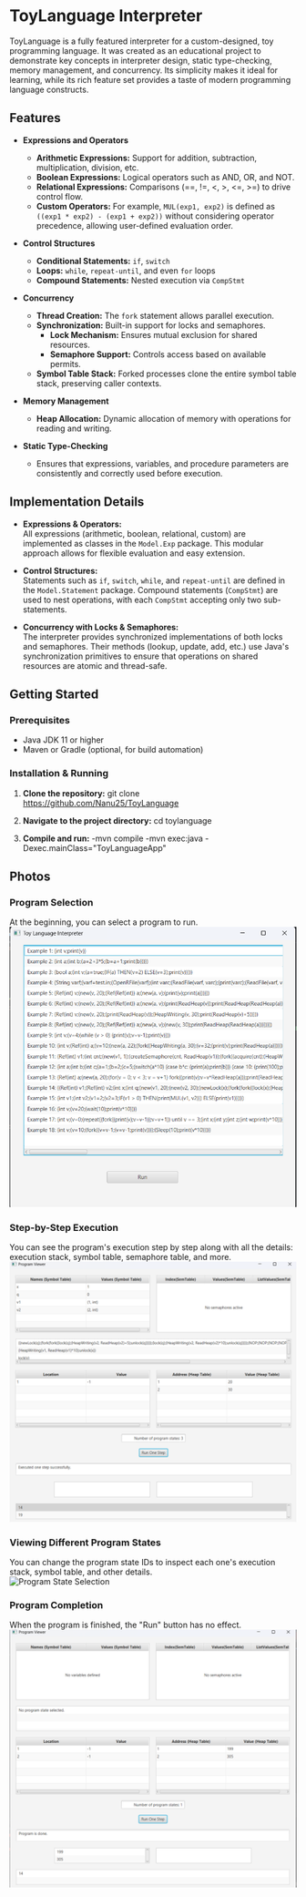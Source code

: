 # ToyLanguage Interpreter

ToyLanguage is a fully featured interpreter for a custom-designed, toy programming language. It was created as an educational project to demonstrate key concepts in interpreter design, static type-checking, memory management, and concurrency. Its simplicity makes it ideal for learning, while its rich feature set provides a taste of modern programming language constructs.

## Features

- **Expressions and Operators**
  - **Arithmetic Expressions:** Support for addition, subtraction, multiplication, division, etc.
  - **Boolean Expressions:** Logical operators such as AND, OR, and NOT.
  - **Relational Expressions:** Comparisons (==, !=, <, >, <=, >=) to drive control flow.
  - **Custom Operators:** For example, `MUL(exp1, exp2)` is defined as `((exp1 * exp2) - (exp1 + exp2))` without considering operator precedence, allowing user-defined evaluation order.

- **Control Structures**
  - **Conditional Statements:** `if`, `switch`
  - **Loops:** `while`, `repeat-until`, and even `for` loops
  - **Compound Statements:** Nested execution via `CompStmt`

- **Concurrency**
  - **Thread Creation:** The `fork` statement allows parallel execution.
  - **Synchronization:** Built-in support for locks and semaphores.
    - **Lock Mechanism:** Ensures mutual exclusion for shared resources.
    - **Semaphore Support:** Controls access based on available permits.
  - **Symbol Table Stack:** Forked processes clone the entire symbol table stack, preserving caller contexts.

- **Memory Management**
  - **Heap Allocation:** Dynamic allocation of memory with operations for reading and writing.

- **Static Type-Checking**
  - Ensures that expressions, variables, and procedure parameters are consistently and correctly used before execution.

## Implementation Details

- **Expressions & Operators:**  
  All expressions (arithmetic, boolean, relational, custom) are implemented as classes in the `Model.Exp` package. This modular approach allows for flexible evaluation and easy extension.

- **Control Structures:**  
  Statements such as `if`, `switch`, `while`, and `repeat-until` are defined in the `Model.Statement` package. Compound statements (`CompStmt`) are used to nest operations, with each `CompStmt` accepting only two sub-statements.

- **Concurrency with Locks & Semaphores:**  
  The interpreter provides synchronized implementations of both locks and semaphores. Their methods (lookup, update, add, etc.) use Java's synchronization primitives to ensure that operations on shared resources are atomic and thread-safe.

## Getting Started

### Prerequisites
- Java JDK 11 or higher
- Maven or Gradle (optional, for build automation)

### Installation & Running

1. **Clone the repository:** 
   git clone https://github.com/Nanu25/ToyLanguage

2. **Navigate to the project directory:**
   cd toylanguage

3. **Compile and run:**
   -mvn compile
   -mvn exec:java -Dexec.mainClass="ToyLanguageApp"


## Photos

### Program Selection  
At the beginning, you can select a program to run.  
![Program Selection](https://github.com/Nanu25/ToyLanguage/blob/main/ex.png)

### Step-by-Step Execution  
You can see the program's execution step by step along with all the details: execution stack, symbol table, semaphore table, and more.  
![Execution Details](https://github.com/Nanu25/ToyLanguage/blob/main/prgrun.png)

### Viewing Different Program States  
You can change the program state IDs to inspect each one's execution stack, symbol table, and other details.  
![Program State Selection](photo3.png)

### Program Completion  
When the program is finished, the "Run" button has no effect.  
![Program Completion](https://github.com/Nanu25/ToyLanguage/blob/main/final.png)




